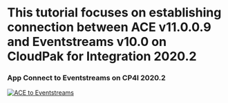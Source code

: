 # This tutorial focuses on establishing connection between ACE v11.0.0.9 and Eventstreams v10.0 on CloudPak for Integration 2020.2

### App Connect to Eventstreams on CP4I 2020.2

[![ACE to Eventstreams](http://img.youtube.com/vi/cKn822EpJJ8/1.jpg)](https://www.youtube.com/watch?v=cKn822EpJJ8 "App Connect REST API Project that saves data to Event Streams in Cloud Pak for Integration")
